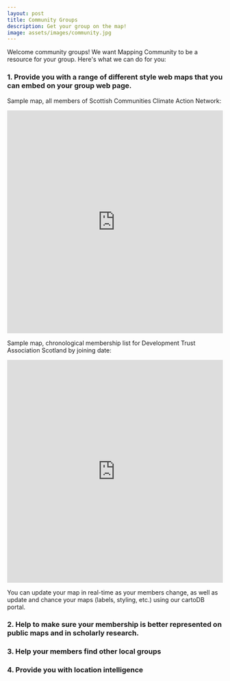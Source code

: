 ```yaml
---
layout: post
title: Community Groups
description: Get your group on the map!
image: assets/images/community.jpg
---
```


Welcome community groups! We want Mapping Community to be a resource for your group. Here's what we can do for you:

### 1. Provide you with a range of different style web maps that you can embed on your group web page. 

Sample map, all members of Scottish Communities Climate Action Network:

<iframe width="100%" height="520" frameborder="0" src="https://kidwellj.carto.com/viz/49978e7a-d03f-11e6-b51e-0e233c30368f/embed_map" allowfullscreen webkitallowfullscreen mozallowfullscreen oallowfullscreen msallowfullscreen></iframe>

Sample map, chronological membership list for Development Trust Association Scotland by joining date:

<iframe width="100%" height="520" frameborder="0" src="https://kidwellj.carto.com/viz/93cc9004-dc19-11e6-a6b9-0e233c30368f/embed_map" allowfullscreen webkitallowfullscreen mozallowfullscreen oallowfullscreen msallowfullscreen></iframe>

You can update your map in real-time as your members change, as well as update and chance your maps (labels, styling, etc.) using our cartoDB portal.

### 2. Help to make sure your membership is better represented on public maps and in scholarly research.

### 3. Help your members find other local groups

### 4. Provide you with location intelligence

